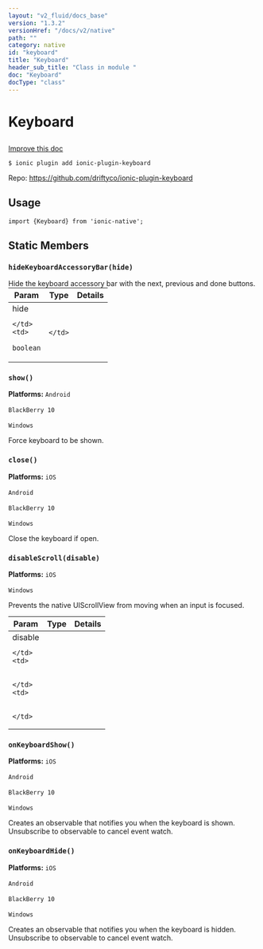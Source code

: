 ```yaml
---
layout: "v2_fluid/docs_base"
version: "1.3.2"
versionHref: "/docs/v2/native"
path: ""
category: native
id: "keyboard"
title: "Keyboard"
header_sub_title: "Class in module "
doc: "Keyboard"
docType: "class"
---
```









<h1 class="api-title">

  
  Keyboard
  

  

  

</h1>

<a class="improve-v2-docs" href="http://github.com/driftyco/ionic-native/edit/master/-native/src/plugins/keyboard.ts#L1">
  Improve this doc
</a>





<!-- decorators -->


<pre><code>$ ionic plugin add ionic-plugin-keyboard</code></pre>
<p>Repo:
  <a href="https://github.com/driftyco/ionic-plugin-keyboard">
    https://github.com/driftyco/ionic-plugin-keyboard
  </a>
</p>

<!-- description -->




<!-- @usage tag -->

<h2>Usage</h2>

<pre><code class="lang-js">import {Keyboard} from &#39;ionic-native&#39;;
</code></pre>




<!-- @property tags -->
<h2>Static Members</h2>
<div id="hideKeyboardAccessoryBar"></div>
<h3><code>hideKeyboardAccessoryBar(hide)</code>
  
</h3>Hide the keyboard accessory bar with the next, previous and done buttons.


<table class="table param-table" style="margin:0;">
  <thead>
  <tr>
    <th>Param</th>
    <th>Type</th>
    <th>Details</th>
  </tr>
  </thead>
  <tbody>
  
  <tr>
    <td>
      hide
      
      
    </td>
    <td>
      
<code>boolean</code>
    </td>
    <td>
      
      
    </td>
  </tr>
  
  </tbody>
</table>







<div id="show"></div>
<h3><code>show()</code>
  
</h3>


<b>Platforms:</b>
<code>Android</code>&nbsp;

<code>BlackBerry 10</code>&nbsp;

<code>Windows</code>&nbsp;


Force keyboard to be shown.










<div id="close"></div>
<h3><code>close()</code>
  
</h3>


<b>Platforms:</b>
<code>iOS</code>&nbsp;

<code>Android</code>&nbsp;

<code>BlackBerry 10</code>&nbsp;

<code>Windows</code>&nbsp;


Close the keyboard if open.










<div id="disableScroll"></div>
<h3><code>disableScroll(disable)</code>
  
</h3>


<b>Platforms:</b>
<code>iOS</code>&nbsp;

<code>Windows</code>&nbsp;


Prevents the native UIScrollView from moving when an input is focused.


<table class="table param-table" style="margin:0;">
  <thead>
  <tr>
    <th>Param</th>
    <th>Type</th>
    <th>Details</th>
  </tr>
  </thead>
  <tbody>
  
  <tr>
    <td>
      disable
      
      
    </td>
    <td>
      

    </td>
    <td>
      
      
    </td>
  </tr>
  
  </tbody>
</table>







<div id="onKeyboardShow"></div>
<h3><code>onKeyboardShow()</code>
  
</h3>


<b>Platforms:</b>
<code>iOS</code>&nbsp;

<code>Android</code>&nbsp;

<code>BlackBerry 10</code>&nbsp;

<code>Windows</code>&nbsp;


Creates an observable that notifies you when the keyboard is shown. Unsubscribe to observable to cancel event watch.










<div id="onKeyboardHide"></div>
<h3><code>onKeyboardHide()</code>
  
</h3>


<b>Platforms:</b>
<code>iOS</code>&nbsp;

<code>Android</code>&nbsp;

<code>BlackBerry 10</code>&nbsp;

<code>Windows</code>&nbsp;


Creates an observable that notifies you when the keyboard is hidden. Unsubscribe to observable to cancel event watch.











<!-- methods on the class --><!-- related link --><!-- end content block -->


<!-- end body block -->

